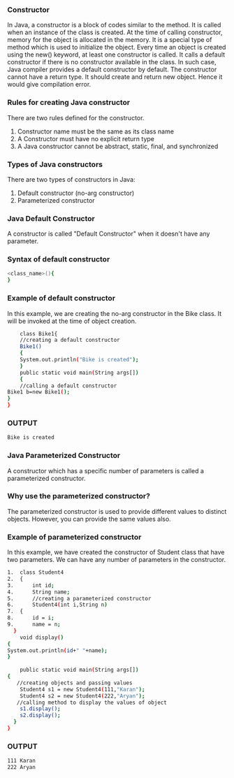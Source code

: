 ### Constructor
In Java, a constructor is a block of codes similar to the method. It is called when an instance of the class is created. At the time of calling constructor, memory for the object is allocated in the memory. It is a special type of method which is used to initialize the object.
Every time an object is created using the new() keyword, at least one constructor is called. It calls a default constructor if there is no constructor available in the class. In such case, Java compiler provides a default constructor by default.  The constructor cannot have a return type. It should create and return new object. Hence it would give compilation error.

### Rules for creating Java constructor
There are two rules defined for the constructor.
1.	Constructor name must be the same as its class name
2.	A Constructor must have no explicit return type
3.	A Java constructor cannot be abstract, static, final, and synchronized

### Types of Java constructors
There are two types of constructors in Java:
1.	Default constructor (no-arg constructor)
2.	Parameterized constructor

### Java Default Constructor
A constructor is called "Default Constructor" when it doesn't have any parameter.

### Syntax of default constructor
```sh
<class_name>(){
}
```

### Example of default constructor
In this example, we are creating the no-arg constructor in the Bike class. It will be invoked at the time of object creation.
```sh
	class Bike1{  
	//creating a default constructor  
	Bike1()
	{
	System.out.println("Bike is created");
	}  
	public static void main(String args[])
	{  
	//calling a default constructor  
Bike1 b=new Bike1();  
}  
}  
```


### OUTPUT
```sh
Bike is created
```

### Java Parameterized Constructor
A constructor which has a specific number of parameters is called a parameterized constructor.
### Why use the parameterized constructor?
The parameterized constructor is used to provide different values to distinct objects. However, you can provide the same values also.


### Example of parameterized constructor
In this example, we have created the constructor of Student class that have two parameters. We can have any number of parameters in the constructor.

```sh
1.	class Student4
2.	{  
3.	    int id;  
4.	    String name;  
5.	    //creating a parameterized constructor  
6.	    Student4(int i,String n)
7.	{  
8.	    id = i;  
9.	    name = n;  
  }  
    void display()
{
System.out.println(id+" "+name);
}  
   
    public static void main(String args[])
{  
   //creating objects and passing values  
    Student4 s1 = new Student4(111,"Karan");  
    Student4 s2 = new Student4(222,"Aryan");  
   //calling method to display the values of object  
    s1.display();  
    s2.display();  
  }  
}  
```

### OUTPUT
```sh
111 Karan
222 Aryan
```

